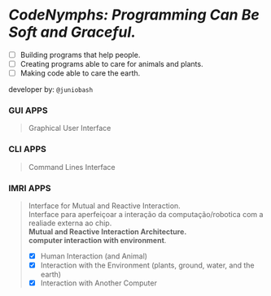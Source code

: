 # _**CodeNymphs**: Programming Can Be Soft and Graceful._

 - [ ] Building programs that help people.
 - [ ] Creating programs able to care for animals and plants.
 - [ ] Making code able to care the earth.
 
 developer by: `@juniobash`

<!---
     - [ ] Criar IA para gestão de conhecimento em dados [markdown ou sql]
     `daemon, angel, nymphs`
     ~hospeada em servidor raspberry pi
--->

<!---
    eram criaturas mitologicas com vida ligada, a riachos, lagos, bosques e montanhas - 
    - destaca-se as 9 musas
      ou 9 filhas de minemosine
      * criaturas protetoras e guardiãs
--->

### GUI APPS
> Graphical User Interface 

### CLI APPS
> Command Lines Interface

### IMRI APPS
> Interface for Mutual and Reactive Interaction.  
> Interface para aperfeiçoar a interação da computação/robotica com a realiade externa ao chip.   
> **Mutual and Reactive Interaction Architecture.   
> computer interaction with environment**. 
>  - [X] Human Interaction (and Animal)
>  - [X] Interaction with the Environment (plants, ground, water, and the earth)
>  - [X] Interaction with Another Computer
  
